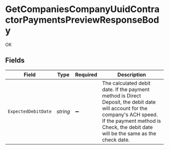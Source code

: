 # GetCompaniesCompanyUuidContractorPaymentsPreviewResponseBody

OK


## Fields

| Field                                                                                                                                                                                                           | Type                                                                                                                                                                                                            | Required                                                                                                                                                                                                        | Description                                                                                                                                                                                                     |
| --------------------------------------------------------------------------------------------------------------------------------------------------------------------------------------------------------------- | --------------------------------------------------------------------------------------------------------------------------------------------------------------------------------------------------------------- | --------------------------------------------------------------------------------------------------------------------------------------------------------------------------------------------------------------- | --------------------------------------------------------------------------------------------------------------------------------------------------------------------------------------------------------------- |
| `ExpectedDebitDate`                                                                                                                                                                                             | *string*                                                                                                                                                                                                        | :heavy_minus_sign:                                                                                                                                                                                              | The calculated debit date. If the payment method is Direct Deposit, the debit date will account for the company's ACH speed. If the payment method is Check, the debit date will be the same as the check date. |